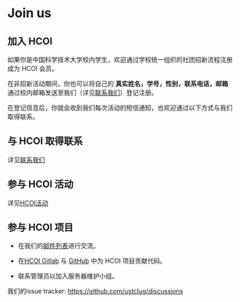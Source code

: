 ---
---

# Join us

## 加入 HCOI

如果你是中国科学技术大学校内学生，欢迎通过学校统一组织的社团招新流程注册成为 HCOI 会员。 

在非招新活动期间，你也可以将自己的 **真实姓名，学号，性别，联系电话，邮箱** 通过校内邮箱发送至我们（详见[联系我们](contact.md)）登记注册。 

在登记信息后，你就会收到我们每次活动的短信通知，也欢迎通过以下方式与我们取得联系。 

## 与 HCOI 取得联系

详见[联系我们](contact.md)

## 参与 HCOI 活动

详见[HCOI活动](events/index.md)

## 参与 HCOI 项目

  + 在我们的[邮件列表](mailinglist.md)进行交流。

  + 在[HCOI Gitlab](https://git.lug.ustc.edu.cn/) 与 [GitHub](https://github.com/ustclug) 中为 HCOI 项目贡献代码。

  + 联系管理员以加入服务器维护小组。

我们的issue tracker: <https://github.com/ustclug/discussions>
